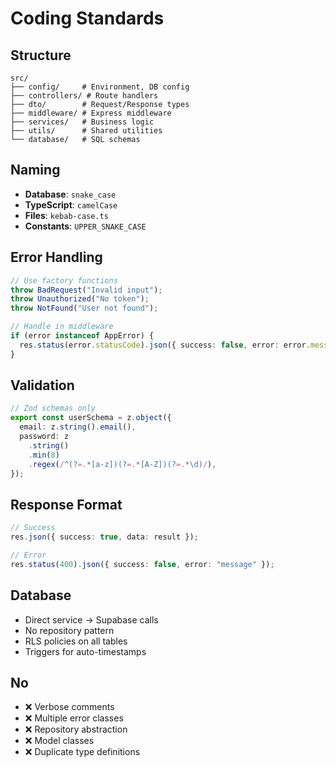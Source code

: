 # Coding Standards

## Structure

```
src/
├── config/     # Environment, DB config
├── controllers/ # Route handlers
├── dto/        # Request/Response types
├── middleware/ # Express middleware
├── services/   # Business logic
├── utils/      # Shared utilities
└── database/   # SQL schemas
```

## Naming

- **Database**: `snake_case`
- **TypeScript**: `camelCase`
- **Files**: `kebab-case.ts`
- **Constants**: `UPPER_SNAKE_CASE`

## Error Handling

```typescript
// Use factory functions
throw BadRequest("Invalid input");
throw Unauthorized("No token");
throw NotFound("User not found");

// Handle in middleware
if (error instanceof AppError) {
  res.status(error.statusCode).json({ success: false, error: error.message });
}
```

## Validation

```typescript
// Zod schemas only
export const userSchema = z.object({
  email: z.string().email(),
  password: z
    .string()
    .min(8)
    .regex(/^(?=.*[a-z])(?=.*[A-Z])(?=.*\d)/),
});
```

## Response Format

```typescript
// Success
res.json({ success: true, data: result });

// Error
res.status(400).json({ success: false, error: "message" });
```

## Database

- Direct service → Supabase calls
- No repository pattern
- RLS policies on all tables
- Triggers for auto-timestamps

## No

- ❌ Verbose comments
- ❌ Multiple error classes
- ❌ Repository abstraction
- ❌ Model classes
- ❌ Duplicate type definitions
